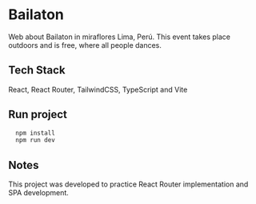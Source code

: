 
# Bailaton
Web about Bailaton in miraflores Lima, Perú. This event takes place outdoors and is free, where all people dances.

## Tech Stack

React, React Router, TailwindCSS, TypeScript and Vite


## Run project

```bash
  npm install
  npm run dev
```
    
## Notes
This project was developed to practice React Router implementation and SPA development.
